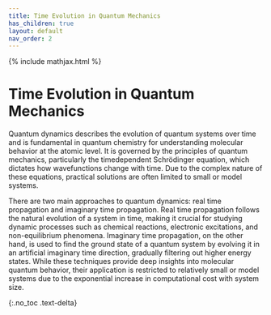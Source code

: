 ```yaml
---
title: Time Evolution in Quantum Mechanics
has_children: true
layout: default
nav_order: 2
---
```

{% include mathjax.html %}

# Time Evolution in Quantum Mechanics

Quantum dynamics describes the evolution of quantum systems over time and is fundamental in quantum chemistry for understanding molecular behavior at the atomic level. It is governed by the principles of quantum mechanics, particularly the timedependent Schrödinger equation, which dictates how wavefunctions change with time. Due to the complex nature of these equations, practical solutions are often limited to small or model systems.

There are two main approaches to quantum dynamics: real time propagation and imaginary time propagation. Real time propagation follows the natural evolution of a system in time, making it crucial for studying dynamic processes such as chemical reactions, electronic excitations, and non-equilibrium phenomena. Imaginary time propagation, on the other hand, is used to find the ground state of a quantum system by evolving it in an artificial imaginary time direction, gradually filtering out higher energy states. While these techniques provide deep insights into molecular quantum behavior, their application is restricted to relatively small or model systems due to the exponential increase in computational cost with system size.

{:.no_toc .text-delta}
